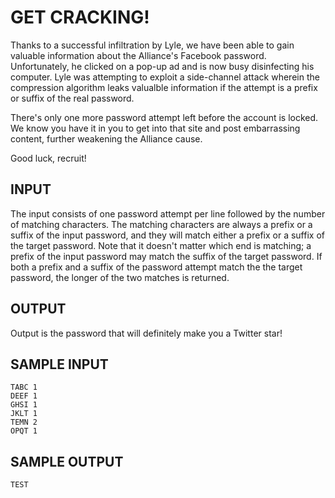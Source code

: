 <!-- RATING: EASY -->
<!-- NAME: PASSWORDS -->
<!-- GENERATOR: generate.py -->
# GET CRACKING!

Thanks to a successful infiltration by Lyle, we have been able to gain valuable
information about the Alliance's Facebook password.  Unfortunately, he clicked
on a pop-up ad and is now busy disinfecting his computer. Lyle was attempting
to exploit a side-channel attack wherein the compression algorithm leaks
valualble information if the attempt is a prefix or suffix of the real
password.

There's only one more password attempt left before the account is locked. We
know you have it in you to get into that site and post embarrassing content,
further weakening the Alliance cause.

Good luck, recruit!

## INPUT

The input consists of one password attempt per line followed by the number of
matching characters. The matching characters are always a prefix or a suffix of
the input password, and they will match either a prefix or a suffix of the
target password. Note that it doesn't matter which end is matching; a prefix of
the input password may match the suffix of the target password. If both a
prefix and a suffix of the password attempt match the the target password, the
longer of the two matches is returned.

## OUTPUT

Output is the password that will definitely make you a Twitter star!

## SAMPLE INPUT

	TABC 1
	DEEF 1
	GHSI 1
	JKLT 1
	TEMN 2
	OPQT 1

## SAMPLE OUTPUT
	TEST

